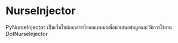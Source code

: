 # NurseInjector
PyNurseInjector เป็นเว็บไซต์เอกสารที่ออกแบบมาเพื่อนำเสนอข้อมูลและวิธีการใช้งาน DotNurseInjector
